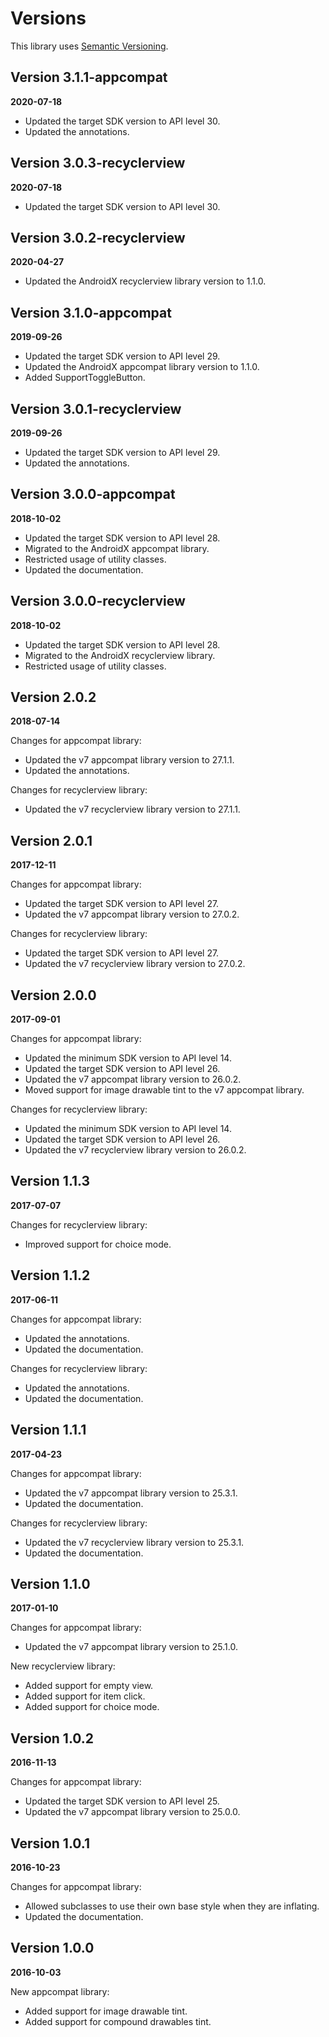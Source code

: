 Versions
========

This library uses [Semantic Versioning](http://semver.org).

Version 3.1.1-appcompat
-----------------------

**2020-07-18**

- Updated the target SDK version to API level 30.
- Updated the annotations.

Version 3.0.3-recyclerview
--------------------------

**2020-07-18**

- Updated the target SDK version to API level 30.

Version 3.0.2-recyclerview
--------------------------

**2020-04-27**

- Updated the AndroidX recyclerview library version to 1.1.0.

Version 3.1.0-appcompat
-----------------------

**2019-09-26**

- Updated the target SDK version to API level 29.
- Updated the AndroidX appcompat library version to 1.1.0.
- Added SupportToggleButton.

Version 3.0.1-recyclerview
--------------------------

**2019-09-26**

- Updated the target SDK version to API level 29.
- Updated the annotations.

Version 3.0.0-appcompat
-----------------------

**2018-10-02**

- Updated the target SDK version to API level 28.
- Migrated to the AndroidX appcompat library.
- Restricted usage of utility classes.
- Updated the documentation.

Version 3.0.0-recyclerview
--------------------------

**2018-10-02**

- Updated the target SDK version to API level 28.
- Migrated to the AndroidX recyclerview library.
- Restricted usage of utility classes.

Version 2.0.2
-------------

**2018-07-14**

Changes for appcompat library:
- Updated the v7 appcompat library version to 27.1.1.
- Updated the annotations.

Changes for recyclerview library:
- Updated the v7 recyclerview library version to 27.1.1.

Version 2.0.1
-------------

**2017-12-11**

Changes for appcompat library:
- Updated the target SDK version to API level 27.
- Updated the v7 appcompat library version to 27.0.2.

Changes for recyclerview library:
- Updated the target SDK version to API level 27.
- Updated the v7 recyclerview library version to 27.0.2.

Version 2.0.0
-------------

**2017-09-01**

Changes for appcompat library:
- Updated the minimum SDK version to API level 14.
- Updated the target SDK version to API level 26.
- Updated the v7 appcompat library version to 26.0.2.
- Moved support for image drawable tint to the v7 appcompat library.

Changes for recyclerview library:
- Updated the minimum SDK version to API level 14.
- Updated the target SDK version to API level 26.
- Updated the v7 recyclerview library version to 26.0.2.

Version 1.1.3
-------------

**2017-07-07**

Changes for recyclerview library:
- Improved support for choice mode.

Version 1.1.2
-------------

**2017-06-11**

Changes for appcompat library:
- Updated the annotations.
- Updated the documentation.

Changes for recyclerview library:
- Updated the annotations.
- Updated the documentation.

Version 1.1.1
-------------

**2017-04-23**

Changes for appcompat library:
- Updated the v7 appcompat library version to 25.3.1.
- Updated the documentation.

Changes for recyclerview library:
- Updated the v7 recyclerview library version to 25.3.1.
- Updated the documentation.

Version 1.1.0
-------------

**2017-01-10**

Changes for appcompat library:
- Updated the v7 appcompat library version to 25.1.0.

New recyclerview library:
- Added support for empty view.
- Added support for item click.
- Added support for choice mode.

Version 1.0.2
-------------

**2016-11-13**

Changes for appcompat library:
- Updated the target SDK version to API level 25.
- Updated the v7 appcompat library version to 25.0.0.

Version 1.0.1
-------------

**2016-10-23**

Changes for appcompat library:
- Allowed subclasses to use their own base style when they are inflating.
- Updated the documentation.

Version 1.0.0
-------------

**2016-10-03**

New appcompat library:
- Added support for image drawable tint.
- Added support for compound drawables tint.

